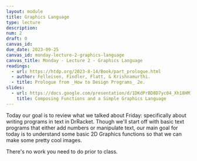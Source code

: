 ```yaml
---
layout: module
title: Graphics Language
type: lecture
description:
num: 2
draft: 0
canvas_id:
due_date: 2023-09-25
canvas_id: monday-lecture-2-graphics-language
canvas_title: Monday - Lecture 2 - Graphics Language
readings:
  - url: https://htdp.org/2023-8-14/Book/part_prologue.html
  - author: Felleisen, Findler, Flatt, & Krishnamurthi.
  - title: Prologue from _How to Design Programs_ 2e.
slides:
  - url: https://docs.google.com/presentation/d/1DKdPrBD8D7yc04_Xh18HM11DYRKd7QIA2xqta2ucIM8/edit?usp=sharing
    title: Composing Functions and a Simple Graphics Language
---
```

Today our goal is to review what we talked about Friday: specifically about writing programs in text in DrRacket. Though we'll start off with basic text programs that either add numbers or manipulate text, our main goal for today is to understand some basic 2D Graphics functions so that we can make some pretty cool images.

There's no work you need to do prior to class.